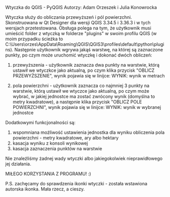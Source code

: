 Wtyczka do QGIS - PyQGIS
Autorzy: Adam Orzeszek i Julia Konowrocka

Wtyczka służy do obliczania przewyższeń i pól powierzchni. Skonstruowana w Qt Designer dla wersji QGIS 3.34.5 i 3.36.3 i w tych
wersjach przetestowana. Obsługa polega na tym, że użytkownik musi umieścić folder z wtyczką w folderze "plugins" w swoim profilu QGIS (w moim przypadku ścieżka to 
C:\Users\orzes\AppData\Roaming\QGIS\QGIS3\profiles\default\python\plugins). Następnie użytkownik wgrywa jakąś warstwę, na której są zaznaczone punkty, 
po czym może uruchomić wtyczkę i dokonać dwóch obliczeń:

1) przewyższenia - użytkownik zaznacza dwa punkty na warstwie, którą ustawił we wtyczkce jako aktualną, po czym klika przycisk
"OBLICZ PRZEWYŻSZENIE", wynik pojawia się w linijce: WYNIK: wynik w metrach

2) pola powierzchni - użytkownik zaznacza co najmniej 3 punkty na warstwie, którą ustawił we wtyczce jako aktualną, po czym może wybrać,
w jakiej jednostce ma zostać zwrócony wynik (domyślna to metry kwadratowe), a następnie klika przycisk "OBLICZ POLE POWIERZCHNI",
wynik pojawia się w linijce: WYNIK: wynik w wybranej jednostce

Dodatkowymi funkcjonalności są:
1) wspomniana możliwość ustawienia jednostka dla wyniku obliczenia pola powierzchni - metry kwadratowe, ary albo hektary
2) kasacja wyniku z konsoli wynikowej
3) kasacja zaznaczenia punktów na warstwie

Nie znaleźliśmy żadnej wady wtyczki albo jakiegokolwiek nieprawidłowego jej działania.

MIŁEGO KORZYSTANIA Z PROGRAMU! :)

P.S. zachęcamy do sprawdzenia ikonki wtyczki - została wstawiona autorska ikonka. Mała rzecz, a cieszy.
